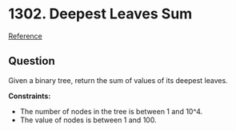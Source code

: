 # 1302. Deepest Leaves Sum
[Reference](https://leetcode.com/problems/deepest-leaves-sum/)

## Question
Given a binary tree, return the sum of values of its deepest leaves.

**Constraints:**
* The number of nodes in the tree is between 1 and 10^4.
* The value of nodes is between 1 and 100.
